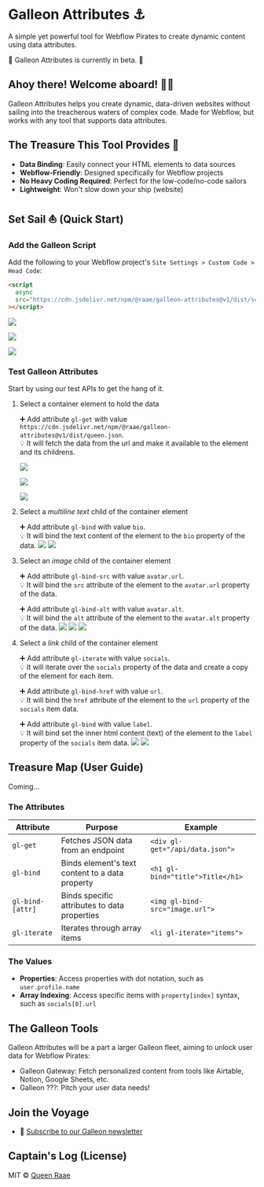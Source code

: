 
# Galleon Attributes ⚓

A simple yet powerful tool for Webflow Pirates to create dynamic content using data attributes.

🚧 Galleon Attributes is currently in beta. 🚧

## Ahoy there! Welcome aboard! 🏴‍☠️

Galleon Attributes helps you create dynamic, data-driven websites without sailing into the treacherous waters of complex code. Made for Webflow, but works with any tool that supports data attributes.

## The Treasure This Tool Provides 💎

- **Data Binding**: Easily connect your HTML elements to data sources
- **Webflow-Friendly**: Designed specifically for Webflow projects
- **No Heavy Coding Required**: Perfect for the low-code/no-code sailors
- **Lightweight**: Won't slow down your ship (website)

## Set Sail ⛵ (Quick Start)

### Add the Galleon Script

Add the following to your Webflow project's `Site Settings > Custom Code > Head Code`:

```html
<script
  async
  src="https://cdn.jsdelivr.net/npm/@raae/galleon-attributes@v1/dist/script.js"
></script>
```
![](assets/webflow-Galleon-Attributes-click-1-8.png)

![](assets/webflow-Galleon-Attributes-click-9.png)

![](assets/webflow-Galleon-Attributes-click-10.png)

### Test Galleon Attributes

Start by using our test APIs to get the hang of it.

1. Select a container element to hold the data

   ➕ Add attribute `gl-get` with value `https://cdn.jsdelivr.net/npm/@raae/galleon-attributes@v1/dist/queen.json`.\
   💡 It will fetch the data from the url and make it available to the element and its childrens.
   
   ![](assets/webflow-Galleon-Attributes-click-11.png)
   
   ![](assets/webflow-Galleon-Attributes-click-12.png)

   ![](assets/gl-get-1.png)

2. Select a _multiline text_ child of the container element

   ➕ Add attribute `gl-bind` with value `bio`.\
   💡 It will bind the text content of the element to the `bio` property of the data.
   ![](assets/webflow-Gl-Attributes-click-14.png)
   ![](assets/webflow-Gl-Attributes-15.png)

3. Select an _image_ child of the container element

   ➕ Add attribute `gl-bind-src` with value `avatar.url`.\
   💡 It will bind the `src` attribute of the element to the `avatar.url` property of the data.

   ➕ Add attribute `gl-bind-alt` with value `avatar.alt`.\
   💡 It will bind the `alt` attribute of the element to the `avatar.alt` property of the data.
   ![](assets/webflow-Gl-Attributes-16.png)
   ![](assets/webflow-Gl-Attributes-17.png)
   ![](assets/webflow-Gl-Attributes-18.png)

4. Select a _link_ child of the container element

   ➕ Add attribute `gl-iterate` with value `socials`.\
   💡 It will iterate over the `socials` property of the data and create a copy of the element for each item.

   ➕ Add attribute `gl-bind-href` with value `url`.\
   💡 It will bind the `href` attribute of the element to the `url` property of the `socials` item data.

   ➕ Add attribute `gl-bind` with value `label`.\
   💡 It will bind set the inner html content (text) of the element to the `label` property of the `socials` item data.
   ![](assets/webflow-Gl-Attributes-20.png)
   ![](assets/webflow-Gl-Attributes-19.png)
   
## Treasure Map (User Guide)

Coming...

### The Attributes

| Attribute        | Purpose                                         | Example                          |
| ---------------- | ----------------------------------------------- | -------------------------------- |
| `gl-get`         | Fetches JSON data from an endpoint              | `<div gl-get="/api/data.json">`  |
| `gl-bind`        | Binds element's text content to a data property | `<h1 gl-bind="title">Title</h1>` |
| `gl-bind-[attr]` | Binds specific attributes to data properties    | `<img gl-bind-src="image.url">`  |
| `gl-iterate`     | Iterates through array items                    | `<li gl-iterate="items">`        |

### The Values

- **Properties**: Access properties with dot notation, such as `user.profile.name`
- **Array Indexing**: Access specific items with `property[index]` syntax, such as `socials[0].url`

## The Galleon Tools

Galleon Attributes will be a part a larger Galleon fleet, aiming to unlock user data for Webflow Pirates:

- Galleon Gateway: Fetch personalized content from tools like Airtable, Notion, Google Sheets, etc.
- Galleon ???: Pitch your user data needs!

## Join the Voyage

- 📰 [Subscribe to our Galleon newsletter](https://galleon.tools)

## Captain's Log (License)

MIT © [Queen Raae](https://github.com/queen-raae)


